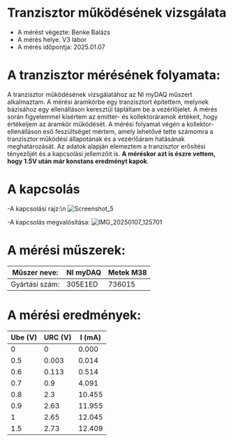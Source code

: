 # Tranzisztor működésének vizsgálata

 - A mérést végezte: Benke Balázs
 - A mérés helye. V3 labor
 - A mérés időpontja: 2025.01.07

# A tranzisztor mérésének folyamata:
A tranzisztor működésének vizsgálatához az NI myDAQ műszert alkalmaztam. A mérési áramkörbe egy tranzisztort építettem, melynek bázisához egy ellenálláson keresztül tápláltam be a vezérlőjelet. A mérés során figyelemmel kísértem az emitter- és kollektoráramok értékeit, hogy értékeljem az áramkör működését. A mérési folyamat végén a kollektor-ellenálláson eső feszültséget mértem, amely lehetővé tette számomra a tranzisztor működési állapotának és a vezérlőáram hatásának meghatározását. Az adatok alapján elemeztem a tranzisztor erősítési tényezőjét és a kapcsolási jellemzőit is. **A méréskor azt is észre vettem, hogy 1.5V után már konstans eredményt kapok**.

# A kapcsolás
-A kapcsolási rajz:\n
![Screenshot_5](https://github.com/user-attachments/assets/8f14f7e9-3a73-4738-9e68-97ffeb64a8f5)

-A kapcsolás megvalósítása:
![IMG_20250107_125701](https://github.com/user-attachments/assets/ecd65e28-8caa-43b5-8823-1bfd6f86ff90)


# A mérési műszerek:
| Műszer neve: | NI myDAQ | Metek M38 |
|---------|----------|----------|
| Gyártási szám: | 305E1ED | 736015 | 

# A mérési eredmények:
| Ube (V) | URC (V)  | I (mA)   |
|---------|----------|----------|
| 0       | 0        | 0.000    |
| 0.5     | 0.003    | 0.014    |
| 0.6     | 0.113    | 0.514    |
| 0.7     | 0.9      | 4.091    |
| 0.8     | 2.3      | 10.455   |
| 0.9     | 2.63     | 11.955   |
| 1       | 2.65     | 12.045   |
| 1.5     | 2.73     | 12.409   |
